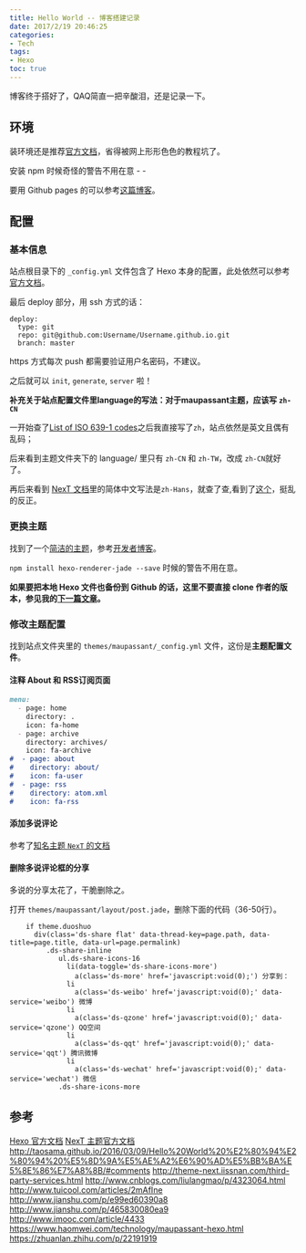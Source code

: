 ```yaml
---
title: Hello World -- 博客搭建记录
date: 2017/2/19 20:46:25
categories:
- Tech
tags:
- Hexo
toc: true
---
```

博客终于搭好了，QAQ简直一把辛酸泪，还是记录一下。

<!--more-->

## 环境

装环境还是推荐[官方文档](https://hexo.io/docs/)，省得被网上形形色色的教程坑了。

安装 npm 时候奇怪的警告不用在意 - -

要用 Github pages 的可以参考[这篇博客](http://www.cnblogs.com/liulangmao/p/4323064.html)。

## 配置

### 基本信息

站点根目录下的 `_config.yml` 文件包含了 Hexo 本身的配置，此处依然可以参考[官方文档](https://hexo.io/docs/configuration.html)。

最后 deploy 部分，用 ssh 方式的话：

```
deploy:
  type: git
  repo: git@github.com:Username/Username.github.io.git
  branch: master
```
https 方式每次 push 都需要验证用户名密码，不建议。

之后就可以 `init`, `generate`, `server` 啦！

**补充关于站点配置文件里language的写法：对于maupassant主题，应该写 `zh-CN`**

一开始查了[List of ISO 639-1 codes](https://en.wikipedia.org/wiki/List_of_ISO_639-1_codes)之后我直接写了`zh`，站点依然是英文且偶有乱码；

后来看到主题文件夹下的 language/ 里只有 `zh-CN` 和 `zh-TW`，改成 `zh-CN`就好了。

再后来看到 [NexT 文档](http://theme-next.iissnan.com/getting-started.html#select-language)里的简体中文写法是`zh-Hans`，就查了查,看到了[这个](https://www.zhihu.com/question/20797118)，挺乱的反正。

### 更换主题

找到了一个[简洁的主题]()，参考[开发者博客](https://www.haomwei.com/technology/maupassant-hexo.html)。

`npm install hexo-renderer-jade --save` 时候的警告不用在意。

**如果要把本地 Hexo 文件也备份到 Github 的话，这里不要直接 clone 作者的版本，参见我的[下一篇文章](/2017/02/26/back-up-blog/)。**

### 修改主题配置

找到站点文件夹里的 `themes/maupassant/_config.yml` 文件，这份是**主题配置文件**。

#### 注释 About 和 RSS订阅页面

```md
menu:
  - page: home
    directory: .
    icon: fa-home
  - page: archive
    directory: archives/
    icon: fa-archive 
#  - page: about
#    directory: about/
#    icon: fa-user
#  - page: rss
#    directory: atom.xml
#    icon: fa-rss
```

#### 添加多说评论

参考了[知名主题 `NexT` 的文档](http://theme-next.iissnan.com/third-party-services.html)

#### 删除多说评论框的分享

多说的分享太花了，干脆删除之。

打开 `themes/maupassant/layout/post.jade`，删除下面的代码（36-50行）。
```jade
    if theme.duoshuo
      div(class='ds-share flat' data-thread-key=page.path, data-title=page.title, data-url=page.permalink)
         .ds-share-inline
            ul.ds-share-icons-16
              li(data-toggle='ds-share-icons-more')
                a(class='ds-more' href='javascript:void(0);') 分享到：
              li
                a(class='ds-weibo' href='javascript:void(0);' data-service='weibo') 微博
              li
                a(class='ds-qzone' href='javascript:void(0);' data-service='qzone') QQ空间
              li
                a(class='ds-qqt' href='javascript:void(0);' data-service='qqt') 腾讯微博
              li
                a(class='ds-wechat' href='javascript:void(0);' data-service='wechat') 微信
            .ds-share-icons-more
```

## 参考
[Hexo 官方文档](https://hexo.io/docs/)
[NexT 主题官方文档](http://theme-next.iissnan.com/getting-started.html)
http://taosama.github.io/2016/03/09/Hello%20World%20%E2%80%94%E2%80%94%20%E5%8D%9A%E5%AE%A2%E6%90%AD%E5%BB%BA%E5%8E%86%E7%A8%8B/#comments
http://theme-next.iissnan.com/third-party-services.html
http://www.cnblogs.com/liulangmao/p/4323064.html
http://www.tuicool.com/articles/2mAfIne
http://www.jianshu.com/p/e99ed60390a8
http://www.jianshu.com/p/465830080ea9
http://www.imooc.com/article/4433
https://www.haomwei.com/technology/maupassant-hexo.html
https://zhuanlan.zhihu.com/p/22191919

